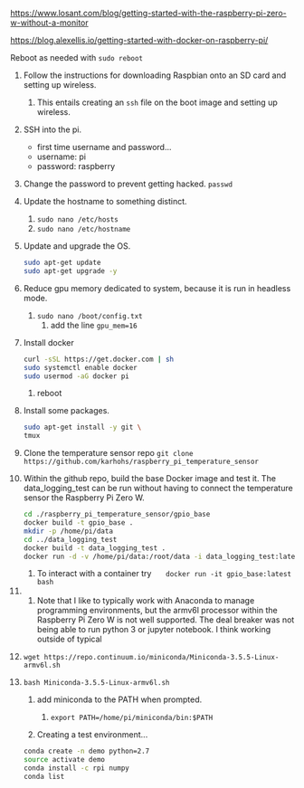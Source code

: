 https://www.losant.com/blog/getting-started-with-the-raspberry-pi-zero-w-without-a-monitor

https://blog.alexellis.io/getting-started-with-docker-on-raspberry-pi/

Reboot as needed with `sudo reboot`

1. Follow the instructions for downloading Raspbian onto an SD card and setting up wireless.
   1. This entails creating an `ssh` file on the boot image and setting up wireless.

1. SSH into the pi.
   * first time username and password...
   * username: pi
   * password: raspberry

1. Change the password to prevent getting hacked. `passwd`

1. Update the hostname to something distinct.
   1. `sudo nano /etc/hosts`
   1. `sudo nano /etc/hostname`

1. Update and upgrade the OS.
   ```bash
   sudo apt-get update
   sudo apt-get upgrade -y
   ```

 1. Reduce gpu memory dedicated to system, because it is run in headless mode.
    1. `sudo nano /boot/config.txt`
       1. add the line `gpu_mem=16`

1. Install docker
   ```bash
   curl -sSL https://get.docker.com | sh
   sudo systemctl enable docker
   sudo usermod -aG docker pi
   ```
   1. reboot

1. Install some packages.

   ```bash
   sudo apt-get install -y git \
   tmux

   ```

1. Clone the temperature sensor repo `git clone https://github.com/karhohs/raspberry_pi_temperature_sensor`

1. Within the github repo, build the base Docker image and test it. The data_logging_test can be run without having to connect the temperature sensor the Raspberry Pi Zero W.
   ```bash
   cd ./raspberry_pi_temperature_sensor/gpio_base
   docker build -t gpio_base .
   mkdir -p /home/pi/data
   cd ../data_logging_test
   docker build -t data_logging_test .
   docker run -d -v /home/pi/data:/root/data -i data_logging_test:latest

   ```
   1. To interact with a container try `   docker run -it gpio_base:latest bash`

1.
   1. Note that I like to typically work with Anaconda to manage programming environments, but the armv6l processor within the Raspberry Pi Zero W is not well supported. The deal breaker was not being able to run python 3 or jupyter notebook. I think working outside of typical

1. `wget https://repo.continuum.io/miniconda/Miniconda-3.5.5-Linux-armv6l.sh`

1. `bash Miniconda-3.5.5-Linux-armv6l.sh`
   1. add miniconda to the PATH when prompted.
      1. `export PATH=/home/pi/miniconda/bin:$PATH`

   1. Creating a test environment...
   ```bash
   conda create -n demo python=2.7
   source activate demo
   conda install -c rpi numpy
   conda list
   ```
